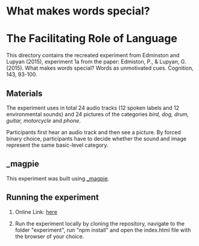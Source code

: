 # What makes words special?
# The Facilitating Role of Language

This directory contains the recreated experiment from Edminston and Lupyan (2015), experiment 1a from the paper:
Edmiston, P., & Lupyan, G. (2015). What makes words special? Words as unmotivated cues. Cognition, 143, 93-100.


## Materials

The experiment uses in total 24 audio tracks (12 spoken labels and 12 environmental sounds) and 24 pictures of the categories <em>bird, dog, drum, guitar, motorcycle</em> and <em>phone</em>.

Participants first hear an audio track and then see a picture. By forced binary choice, participants have to decide whether the sound and image represent the same basic-level category.


## \_magpie

This experiment was built using [\_magpie](https://magpie-ea.github.io/magpie-site/index.html).

## Running the experiment

1. Online Link: [here](https://xplab2020-what-makes-words-special.netlify.app/)

2. Run the experiment locally by cloning the repository, navigate to the folder "experiment", run "npm install" and open the index.html file with the browser of your choice.
